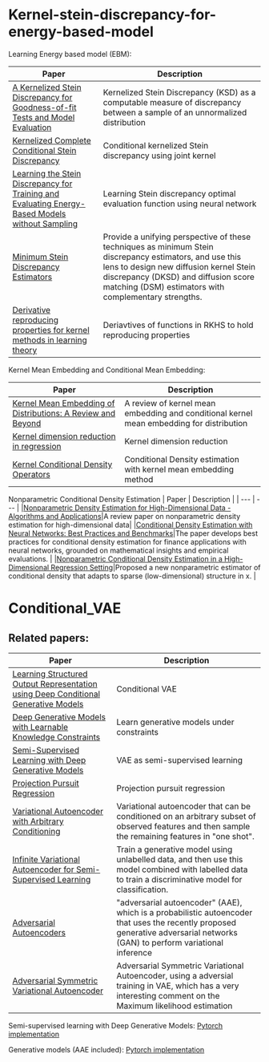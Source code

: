 # Kernel-stein-discrepancy-for-energy-based-model

Learning Energy based model (EBM):

| Paper | Description |
| --- | --- |
| [A Kernelized Stein Discrepancy for Goodness-of-fit Tests and Model Evaluation](https://arxiv.org/abs/1602.03253) |Kernelized Stein Discrepancy (KSD) as a computable measure of discrepancy between a sample of an unnormalized distribution|
|[Kernelized Complete Conditional Stein Discrepancy](https://arxiv.org/abs/1904.04478)|Conditional kernelized Stein discrepancy using joint kernel|
|[Learning the Stein Discrepancy for Training and Evaluating Energy-Based Models without Sampling](https://arxiv.org/abs/2002.05616)|Learning Stein discrepancy optimal evaluation function using neural network|
|[Minimum Stein Discrepancy Estimators](https://arxiv.org/abs/1906.08283)|Provide a unifying perspective of these techniques as minimum Stein discrepancy estimators, and use this lens to design new diffusion kernel Stein discrepancy (DKSD) and diffusion score matching (DSM) estimators with complementary strengths.|
|[Derivative reproducing properties for kernel methods in learning theory](https://core.ac.uk/download/pdf/82506111.pdf)|Deriavtives of functions in RKHS to hold reproducing properties|

Kernel Mean Embedding and Conditional Mean Embedding:

| Paper | Description |
| --- | --- |
|[Kernel Mean Embedding of Distributions: A Review and Beyond](https://arxiv.org/abs/1605.09522)|A review of kernel mean embedding and conditional kernel mean embedding for distribution|
|[Kernel dimension reduction in regression](https://arxiv.org/abs/0908.1854)|Kernel dimension reduction|
|[Kernel Conditional Density Operators](https://arxiv.org/abs/1905.11255)|Conditional Density estimation with kernel mean embedding method|

Nonparametric Conditional Density Estimation
| Paper | Description |
| --- | --- |
|[Nonparametric Density Estimation for High-Dimensional Data - Algorithms and Applications](https://arxiv.org/pdf/1904.00176.pdf)|A review paper on nonparametric density estimation for high-dimensional data|
|[Conditional Density Estimation with Neural Networks: Best Practices and Benchmarks](https://arxiv.org/abs/1903.00954)|The paper develops best practices for conditional density estimation for finance applications with neural networks, grounded on mathematical insights and empirical evaluations. |
|[Nonparametric Conditional Density Estimation in a High-Dimensional Regression Setting](https://arxiv.org/abs/1604.00540)|Proposed a new nonparametric estimator of conditional density that adapts to sparse (low-dimensional) structure in x. |

# Conditional_VAE
## Related papers:

| Paper | Description |
| --- | --- |
| [Learning Structured Output Representation using Deep Conditional Generative Models](https://papers.nips.cc/paper/5775-learning-structured-output-representation-using-deep-conditional-generative-models) | Conditional VAE |
| [Deep Generative Models with Learnable Knowledge Constraints](https://arxiv.org/pdf/1806.09764.pdf) | Learn generative models under constraints |
| [Semi-Supervised Learning with Deep Generative Models](https://arxiv.org/abs/1406.5298) | VAE as semi-supervised learning |
| [Projection Pursuit Regression](https://www.tandfonline.com/doi/abs/10.1080/01621459.1981.10477729) | Projection pursuit regression|
| [Variational Autoencoder with Arbitrary Conditioning](https://arxiv.org/abs/1806.02382) | Variational autoencoder that can be conditioned on an arbitrary subset of observed features and then sample the remaining features in "one shot". |
| [Infinite Variational Autoencoder for Semi-Supervised Learning](http://openaccess.thecvf.com/content_cvpr_2017/papers/Abbasnejad_Infinite_Variational_Autoencoder_CVPR_2017_paper.pdf) | Train a generative model using unlabelled data, and then use this model combined with labelled data to train a discriminative model for classification. |
|[Adversarial Autoencoders](https://arxiv.org/abs/1511.05644)|"adversarial autoencoder" (AAE), which is a probabilistic autoencoder that uses the recently proposed generative adversarial networks (GAN) to perform variational inference |
|[Adversarial Symmetric Variational Autoencoder](http://people.ee.duke.edu/~lcarin/AS_VAE.pdf)|Adversarial Symmetric Variational Autoencoder, using a adversial training in VAE, which has a very interesting comment on the Maximum likelihood estimation|


Semi-supervised learning with Deep Generative Models: [Pytorch implementation](https://github.com/wohlert/semi-supervised-pytorch)

Generative models (AAE included): [Pytorch implementation](https://github.com/wiseodd/generative-models)

